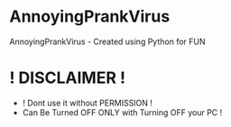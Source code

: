 # AnnoyingPrankVirus
AnnoyingPrankVirus - Created using Python for FUN
# ! DISCLAIMER !
- ! Dont use it without PERMISSION !
- Can Be Turned OFF ONLY with Turning OFF your PC !
